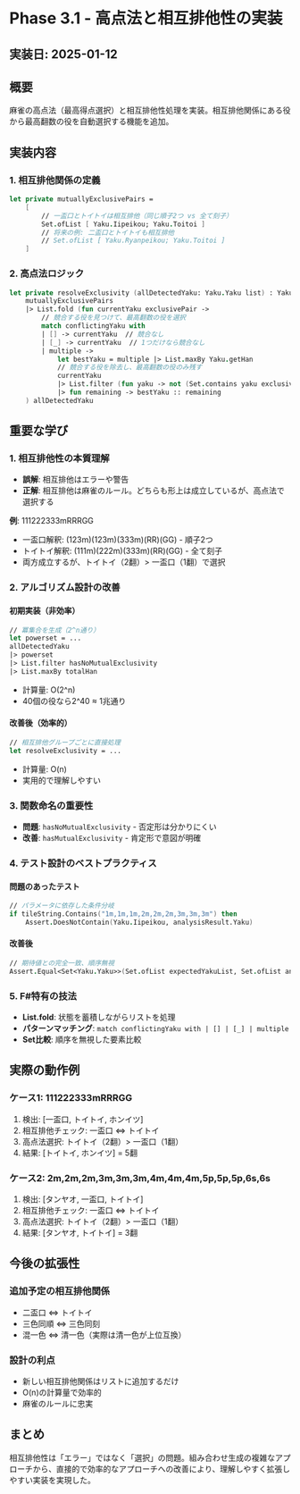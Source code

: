 # Phase 3.1 - 高点法と相互排他性の実装

## 実装日: 2025-01-12

## 概要
麻雀の高点法（最高得点選択）と相互排他性処理を実装。相互排他関係にある役から最高翻数の役を自動選択する機能を追加。

## 実装内容

### 1. 相互排他関係の定義
```fsharp
let private mutuallyExclusivePairs =
    [
        // 一盃口とトイトイは相互排他（同じ順子2つ vs 全て刻子）
        Set.ofList [ Yaku.Iipeikou; Yaku.Toitoi ]
        // 将来の例: 二盃口とトイトイも相互排他
        // Set.ofList [ Yaku.Ryanpeikou; Yaku.Toitoi ]
    ]
```

### 2. 高点法ロジック
```fsharp
let private resolveExclusivity (allDetectedYaku: Yaku.Yaku list) : Yaku.Yaku list =
    mutuallyExclusivePairs
    |> List.fold (fun currentYaku exclusivePair ->
        // 競合する役を見つけて、最高翻数の役を選択
        match conflictingYaku with
        | [] -> currentYaku  // 競合なし
        | [_] -> currentYaku  // 1つだけなら競合なし
        | multiple ->
            let bestYaku = multiple |> List.maxBy Yaku.getHan
            // 競合する役を除去し、最高翻数の役のみ残す
            currentYaku
            |> List.filter (fun yaku -> not (Set.contains yaku exclusivePair))
            |> fun remaining -> bestYaku :: remaining
    ) allDetectedYaku
```

## 重要な学び

### 1. 相互排他性の本質理解
- **誤解**: 相互排他はエラーや警告
- **正解**: 相互排他は麻雀のルール。どちらも形上は成立しているが、高点法で選択する

**例**: 111222333mRRRGG
- 一盃口解釈: (123m)(123m)(333m)(RR)(GG) - 順子2つ
- トイトイ解釈: (111m)(222m)(333m)(RR)(GG) - 全て刻子
- 両方成立するが、トイトイ（2翻）> 一盃口（1翻）で選択

### 2. アルゴリズム設計の改善

#### 初期実装（非効率）
```fsharp
// 冪集合を生成（2^n通り）
let powerset = ...
allDetectedYaku
|> powerset
|> List.filter hasNoMutualExclusivity
|> List.maxBy totalHan
```
- 計算量: O(2^n)
- 40個の役なら2^40 ≈ 1兆通り

#### 改善後（効率的）
```fsharp
// 相互排他グループごとに直接処理
let resolveExclusivity = ...
```
- 計算量: O(n)
- 実用的で理解しやすい

### 3. 関数命名の重要性
- **問題**: `hasNoMutualExclusivity` - 否定形は分かりにくい
- **改善**: `hasMutualExclusivity` - 肯定形で意図が明確

### 4. テスト設計のベストプラクティス

#### 問題のあったテスト
```fsharp
// パラメータに依存した条件分岐
if tileString.Contains("1m,1m,1m,2m,2m,2m,3m,3m,3m") then
    Assert.DoesNotContain(Yaku.Iipeikou, analysisResult.Yaku)
```

#### 改善後
```fsharp
// 期待値との完全一致、順序無視
Assert.Equal<Set<Yaku.Yaku>>(Set.ofList expectedYakuList, Set.ofList analysisResult.Yaku)
```

### 5. F#特有の技法
- **List.fold**: 状態を蓄積しながらリストを処理
- **パターンマッチング**: `match conflictingYaku with | [] | [_] | multiple`
- **Set比較**: 順序を無視した要素比較

## 実際の動作例

### ケース1: 111222333mRRRGG
1. 検出: [一盃口, トイトイ, ホンイツ]
2. 相互排他チェック: 一盃口 ⇔ トイトイ
3. 高点法選択: トイトイ（2翻）> 一盃口（1翻）
4. 結果: [トイトイ, ホンイツ] = 5翻

### ケース2: 2m,2m,2m,3m,3m,3m,4m,4m,4m,5p,5p,5p,6s,6s
1. 検出: [タンヤオ, 一盃口, トイトイ]
2. 相互排他チェック: 一盃口 ⇔ トイトイ
3. 高点法選択: トイトイ（2翻）> 一盃口（1翻）
4. 結果: [タンヤオ, トイトイ] = 3翻

## 今後の拡張性

### 追加予定の相互排他関係
- 二盃口 ⇔ トイトイ
- 三色同順 ⇔ 三色同刻
- 混一色 ⇔ 清一色（実際は清一色が上位互換）

### 設計の利点
- 新しい相互排他関係はリストに追加するだけ
- O(n)の計算量で効率的
- 麻雀のルールに忠実

## まとめ
相互排他性は「エラー」ではなく「選択」の問題。組み合わせ生成の複雑なアプローチから、直接的で効率的なアプローチへの改善により、理解しやすく拡張しやすい実装を実現した。